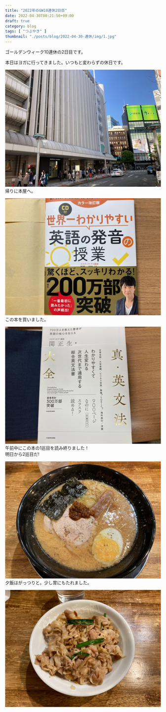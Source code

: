 ```yaml
---
title: "2022年のGW10連休2日目"
date: 2022-04-30T00:21:50+09:00
draft: true
category: blog
tags: [ "つぶやき" ]
thumbnail: "./posts/blog/2022-04-30-連休/img/1.jpg"
---
```

ゴールデンウィーク10連休の2日目です。  
<!--more-->
本日はヨガに行ってきました。いつもと変わらずの休日です。  

![](./img/1.jpg)
帰りに本屋へ。  

![](./img/2.jpg)
この本を買いました。  

![](./img/3.jpg)
午前中にこの本の1巡目を読み終りました！  
明日から2巡目だ!  

![](./img/4.jpg)
夕飯はがっつりと。少し胃にもたれました。  

![](./img/5.jpg)
